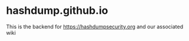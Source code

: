 hashdump.github.io
==================

This is the backend for https://hashdumpsecurity.org and our associated wiki
